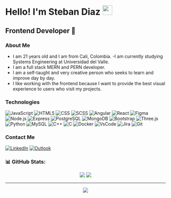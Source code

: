 <h1>Hello! I'm Steban Diaz <img src="https://raw.githubusercontent.com/iampavangandhi/iampavangandhi/master/gifs/Hi.gif" width="30px"></h1>
<h2>Frontend Developer 🎨</h2>

### About Me
- I am 21 years old and I am from Cali, Colombia.
-I am currently studying Systems Engineering at Universidad del Valle. 
- I am a full stack MERN and PERN developer.
- I am a self-taught and very creative person who seeks to learn and improve day by day.
- I like working with the frontend because I want to provide the best visual experience to users who visit my projects.

### Technologies
  ![JavaScript](https://img.shields.io/badge/-JavaScript-333333?style=flat&logo=javascript)
  ![HTML5](https://img.shields.io/badge/-HTML5-333333?style=flat&logo=HTML5)
  ![CSS](https://img.shields.io/badge/-CSS-333333?style=flat&logo=CSS3&logoColor=1572B6)
  ![SCSS](https://img.shields.io/badge/-SCSS-333333?style=flat&logo=SASS&logoColor=CE6B9E)
  ![Angular](https://img.shields.io/badge/-Angular-333333?style=flat&logo=angular)
  ![React](https://img.shields.io/badge/-React-333333?style=flat&logo=react)
  ![Figma](https://img.shields.io/badge/-Figma-333333?style=flat&logo=figma)
  <br/>
  ![Node.js](https://img.shields.io/badge/-Node.js-333333?style=flat&logo=node.js)
  ![Express](https://img.shields.io/badge/-Express-333333?style=flat&logo=express)
  ![PostgreSQL](https://img.shields.io/badge/-PostgreSQL-333333?style=flat&logo=postgresql)
  ![MongoDB](https://img.shields.io/badge/-MongoDB-333333?style=flat&logo=MongoDB)
  ![Bootstrap](https://img.shields.io/badge/-Bootstrap-333333?=flat&logo=bootstrap)
  ![Three.js](https://img.shields.io/badge/-threejs-333333?=flat&logo=three.js)
  <br/>
  ![Python](https://img.shields.io/badge/-Python-333333?=flat&logo=Python)
  ![MySQL](https://img.shields.io/badge/-MySQL-333333?logo=mysql&flat)
  ![C++](https://img.shields.io/badge/-C++-333333?logo=cplusplus&flat)
  ![C](https://img.shields.io/badge/-C-333333?logo=c&flat)
  ![Docker](https://img.shields.io/badge/Docker-333333?logo=Docker&flat)
  ![VsCode](https://img.shields.io/endpoint.svg?url=https://gist.githubusercontent.com/Juanescacha/8495419d119e7e3e4354da231f3d7ac5/raw/31ba766a522f8ef4975917f2497540b7e52efe50/VSCodeBadge.json)
  ![Jira](https://img.shields.io/badge/-jira-333333?logo=jira&flat)
  ![Git](https://img.shields.io/badge/git-333333?logo=git&flat)
  
  
  

### Contact Me

<a href="https://www.linkedin.com/in/juan-steban-diaz-ramirez-370679283/"><img alt="LinkedIn" src="https://img.shields.io/badge/LinkedIn-Juan%20Steban%20Diaz%20Ramirez-blue?style=flat-square&logo=linkedin"></a>
<a href="juans0304@outlook.com"><img alt="Outlook" src="https://img.shields.io/badge/Outlook-juans0304@outlook.com-blue?style=flat-square&logo=microsoftoutlook"></a>

### 📊 GitHub Stats:

<div align="center">

<img src="https://readmestats.999857.xyz/api?username=DiazSSJ&show_icons=true&count_private=true&hide_border=true&theme=dark" /> 
<img src="https://readmestats.999857.xyz/api/top-langs/?username=DiazSSJ&langs_count=6&hide_border=true&layout=compact&theme=dark" /> 


---
<img src="https://komarev.com/ghpvc/?username=DiazSSJ">

